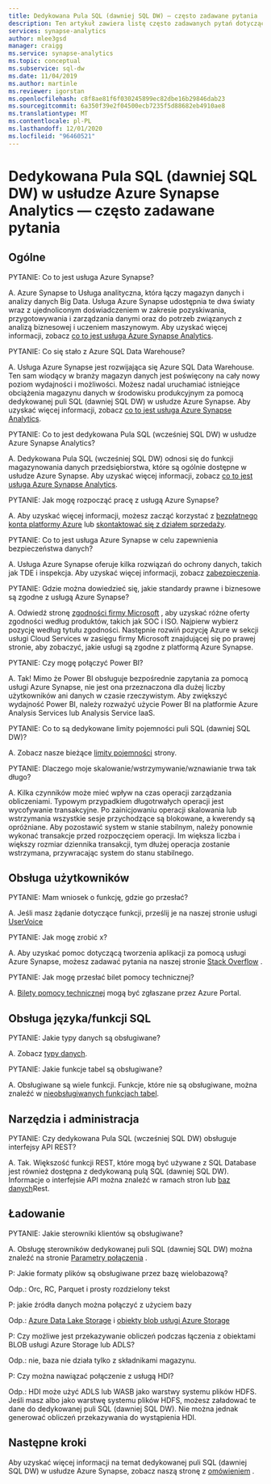 ```yaml
---
title: Dedykowana Pula SQL (dawniej SQL DW) — często zadawane pytania
description: Ten artykuł zawiera listę często zadawanych pytań dotyczących dedykowanej puli SQL (dawniej SQL DW) w usłudze Azure Synapse Analytics od klientów i deweloperów.
services: synapse-analytics
author: mlee3gsd
manager: craigg
ms.service: synapse-analytics
ms.topic: conceptual
ms.subservice: sql-dw
ms.date: 11/04/2019
ms.author: martinle
ms.reviewer: igorstan
ms.openlocfilehash: c8f8ae81f6f030245899ec82dbe16b29846dab23
ms.sourcegitcommit: 6a350f39e2f04500ecb7235f5d88682eb4910ae8
ms.translationtype: MT
ms.contentlocale: pl-PL
ms.lasthandoff: 12/01/2020
ms.locfileid: "96460521"
---
```

# <a name="dedicated-sql-pool-formerly-sql-dw-in-azure-synapse-analytics-frequently-asked-questions"></a>Dedykowana Pula SQL (dawniej SQL DW) w usłudze Azure Synapse Analytics — często zadawane pytania

## <a name="general"></a>Ogólne

PYTANIE: Co to jest usługa Azure Synapse?

A. Azure Synapse to Usługa analityczna, która łączy magazyn danych i analizy danych Big Data. Usługa Azure Synapse udostępnia te dwa światy wraz z ujednoliconym doświadczeniem w zakresie pozyskiwania, przygotowywania i zarządzania danymi oraz do potrzeb związanych z analizą biznesowej i uczeniem maszynowym. Aby uzyskać więcej informacji, zobacz [co to jest usługa Azure Synapse Analytics](sql-data-warehouse-overview-what-is.md).

PYTANIE: Co się stało z Azure SQL Data Warehouse?

A. Usługa Azure Synapse jest rozwijająca się Azure SQL Data Warehouse. Ten sam wiodący w branży magazyn danych jest poświęcony na cały nowy poziom wydajności i możliwości. Możesz nadal uruchamiać istniejące obciążenia magazynu danych w środowisku produkcyjnym za pomocą dedykowanej puli SQL (dawniej SQL DW) w usłudze Azure Synapse. Aby uzyskać więcej informacji, zobacz [co to jest usługa Azure Synapse Analytics](sql-data-warehouse-overview-what-is.md).

PYTANIE: Co to jest dedykowana Pula SQL (wcześniej SQL DW) w usłudze Azure Synapse Analytics?

A. Dedykowana Pula SQL (wcześniej SQL DW) odnosi się do funkcji magazynowania danych przedsiębiorstwa, które są ogólnie dostępne w usłudze Azure Synapse. Aby uzyskać więcej informacji, zobacz [co to jest usługa Azure Synapse Analytics](sql-data-warehouse-overview-what-is.md).

PYTANIE: Jak mogę rozpocząć pracę z usługą Azure Synapse?

A. Aby uzyskać więcej informacji, możesz zacząć korzystać z [bezpłatnego konta platformy Azure](https://azure.microsoft.com/free/sql-data-warehouse/) lub [skontaktować się z działem sprzedaży](https://info.microsoft.com/ww-landing-azure-sql-data-warehouse-contactme.html).

PYTANIE: Co to jest usługa Azure Synapse w celu zapewnienia bezpieczeństwa danych?

A. Usługa Azure Synapse oferuje kilka rozwiązań do ochrony danych, takich jak TDE i inspekcja. Aby uzyskać więcej informacji, zobacz [zabezpieczenia](sql-data-warehouse-overview-manage-security.md).

PYTANIE: Gdzie można dowiedzieć się, jakie standardy prawne i biznesowe są zgodne z usługą Azure Synapse?

A. Odwiedź stronę [zgodności firmy Microsoft](https://www.microsoft.com/trustcenter/compliance/complianceofferings) , aby uzyskać różne oferty zgodności według produktów, takich jak SOC i ISO. Najpierw wybierz pozycję według tytułu zgodności. Następnie rozwiń pozycję Azure w sekcji usługi Cloud Services w zasięgu firmy Microsoft znajdującej się po prawej stronie, aby zobaczyć, jakie usługi są zgodne z platformą Azure Synapse.

PYTANIE: Czy mogę połączyć Power BI?

A. Tak! Mimo że Power BI obsługuje bezpośrednie zapytania za pomocą usługi Azure Synapse, nie jest ona przeznaczona dla dużej liczby użytkowników ani danych w czasie rzeczywistym. Aby zwiększyć wydajność Power BI, należy rozważyć użycie Power BI na platformie Azure Analysis Services lub Analysis Service IaaS.

PYTANIE: Co to są dedykowane limity pojemności puli SQL (dawniej SQL DW)?

A. Zobacz nasze bieżące [limity pojemności](sql-data-warehouse-service-capacity-limits.md) strony.

PYTANIE: Dlaczego moje skalowanie/wstrzymywanie/wznawianie trwa tak długo?

A. Kilka czynników może mieć wpływ na czas operacji zarządzania obliczeniami. Typowym przypadkiem długotrwałych operacji jest wycofywanie transakcyjne. Po zainicjowaniu operacji skalowania lub wstrzymania wszystkie sesje przychodzące są blokowane, a kwerendy są opróżniane. Aby pozostawić system w stanie stabilnym, należy ponownie wykonać transakcje przed rozpoczęciem operacji. Im większa liczba i większy rozmiar dziennika transakcji, tym dłużej operacja zostanie wstrzymana, przywracając system do stanu stabilnego.

## <a name="user-support"></a>Obsługa użytkowników

PYTANIE: Mam wniosek o funkcję, gdzie go przesłać?

A. Jeśli masz żądanie dotyczące funkcji, prześlij je na naszej stronie usługi [UserVoice](https://feedback.azure.com/forums/307516-sql-data-warehouse)

PYTANIE: Jak mogę zrobić x?

A. Aby uzyskać pomoc dotyczącą tworzenia aplikacji za pomocą usługi Azure Synapse, możesz zadawać pytania na naszej stronie [Stack Overflow](https://stackoverflow.com/questions/tagged/azure-sqldw) .

PYTANIE: Jak mogę przesłać bilet pomocy technicznej?

A. [Bilety pomocy technicznej](sql-data-warehouse-get-started-create-support-ticket.md) mogą być zgłaszane przez Azure Portal.

## <a name="sql-languagefeature-support"></a>Obsługa języka/funkcji SQL

PYTANIE: Jakie typy danych są obsługiwane?

A. Zobacz  [typy danych](sql-data-warehouse-tables-data-types.md).

PYTANIE: Jakie funkcje tabel są obsługiwane?

A. Obsługiwane są wiele funkcji. Funkcje, które nie są obsługiwane, można znaleźć w [nieobsługiwanych funkcjach tabel](sql-data-warehouse-tables-data-types.md).

## <a name="tooling-and-administration"></a>Narzędzia i administracja

PYTANIE: Czy dedykowana Pula SQL (wcześniej SQL DW) obsługuje interfejsy API REST?

A. Tak. Większość funkcji REST, które mogą być używane z SQL Database jest również dostępna z dedykowaną pulą SQL (dawniej SQL DW). Informacje o interfejsie API można znaleźć w ramach stron lub [baz danych](/rest/api/sql/databases?toc=/azure/synapse-analytics/sql-data-warehouse/toc.json&bc=/azure/synapse-analytics/sql-data-warehouse/breadcrumb/toc.json)Rest.

## <a name="loading"></a>Ładowanie

PYTANIE: Jakie sterowniki klientów są obsługiwane?

A. Obsługę sterowników dedykowanej puli SQL (dawniej SQL DW) można znaleźć na stronie [Parametry połączenia](sql-data-warehouse-connection-strings.md) .

P: Jakie formaty plików są obsługiwane przez bazę wielobazową?

Odp.: Orc, RC, Parquet i prosty rozdzielony tekst

P: jakie źródła danych można połączyć z użyciem bazy

Odp.: [Azure Data Lake Storage](sql-data-warehouse-load-from-azure-data-lake-store.md) i [obiekty blob usługi Azure Storage](sql-data-warehouse-load-from-azure-blob-storage-with-polybase.md)

P: Czy możliwe jest przekazywanie obliczeń podczas łączenia z obiektami BLOB usługi Azure Storage lub ADLS?

Odp.: nie, baza nie działa tylko z składnikami magazynu.

P: Czy można nawiązać połączenie z usługą HDI?

Odp.: HDI może użyć ADLS lub WASB jako warstwy systemu plików HDFS. Jeśli masz albo jako warstwę systemu plików HDFS, możesz załadować te dane do dedykowanej puli SQL (dawniej SQL DW). Nie można jednak generować obliczeń przekazywania do wystąpienia HDI.

## <a name="next-steps"></a>Następne kroki

Aby uzyskać więcej informacji na temat dedykowanej puli SQL (dawniej SQL DW) w usłudze Azure Synapse, zobacz naszą stronę z [omówieniem](sql-data-warehouse-overview-what-is.md) .
